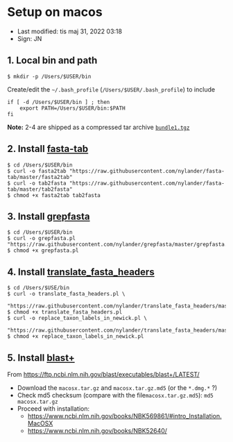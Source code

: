 # Setup on macos

- Last modified: tis maj 31, 2022  03:18
- Sign: JN

## 1. Local bin and path

    $ mkdir -p /Users/$USER/bin

Create/edit the `~/.bash_profile` (`/Users/$USER/.bash_profile`) to include

    if [ -d /Users/$USER/bin ] ; then
        export PATH=/Users/$USER/bin:$PATH
    fi


**Note:** 2-4 are shipped as a compressed tar archive [`bundle1.tgz`](bundle1.tgz)

## 2. Install [fasta-tab](https://github.com/nylander/fasta-tab)

    $ cd /Users/$USER/bin
    $ curl -o fasta2tab "https://raw.githubusercontent.com/nylander/fasta-tab/master/fasta2tab"
    $ curl -o tab2fasta "https://raw.githubusercontent.com/nylander/fasta-tab/master/tab2fasta"
    $ chmod +x fasta2tab tab2fasta

## 3. Install [grepfasta](https://github.com/nylander/grepfasta)

    $ cd /Users/$USER/bin
    $ curl -o grepfasta.pl "https://raw.githubusercontent.com/nylander/grepfasta/master/grepfasta.pl"
    $ chmod +x grepfasta.pl

## 4. Install [translate_fasta_headers](https://github.com/nylander/translate_fasta_headers)

    $ cd /Users/$USE/bin
    $ curl -o translate_fasta_headers.pl \
        "https://raw.githubusercontent.com/nylander/translate_fasta_headers/master/translate_fasta_headers.pl"
    $ chmod +x translate_fasta_headers.pl
    $ curl -o replace_taxon_labels_in_newick.pl \
        "https://raw.githubusercontent.com/nylander/translate_fasta_headers/master/replace_taxon_labels_in_newick.pl"
    $ chmod +x replace_taxon_labels_in_newick.pl


## 5. Install [blast+](https://ftp.ncbi.nlm.nih.gov/blast/executables/blast+/LATEST/)

From <https://ftp.ncbi.nlm.nih.gov/blast/executables/blast+/LATEST/>

- Download the `macosx.tar.gz` and `macosx.tar.gz.md5` (or the `*.dmg.*` ?)
- Check md5 checksum (compare with the file`macosx.tar.gz.md5`): `md5 macosx.tar.gz`
- Proceed with installation:
    - <https://www.ncbi.nlm.nih.gov/books/NBK569861/#intro_Installation.MacOSX>
    - <https://www.ncbi.nlm.nih.gov/books/NBK52640/>

